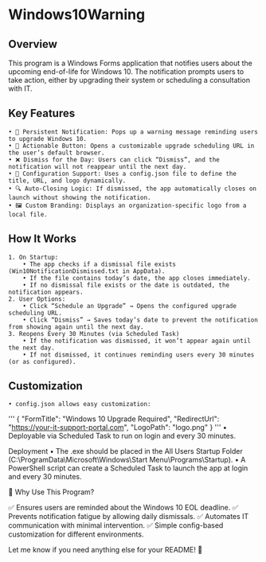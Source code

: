# Windows10Warning

## Overview

This program is a Windows Forms application that notifies users about the upcoming end-of-life for Windows 10. The notification prompts users to take action, either by upgrading their system or scheduling a consultation with IT.

## Key Features
	• 🚀 Persistent Notification: Pops up a warning message reminding users to upgrade Windows 10.
	• 🔗 Actionable Button: Opens a customizable upgrade scheduling URL in the user’s default browser.
	• ❌ Dismiss for the Day: Users can click “Dismiss”, and the notification will not reappear until the next day.
	• 📁 Configuration Support: Uses a config.json file to define the title, URL, and logo dynamically.
	• 🔍 Auto-Closing Logic: If dismissed, the app automatically closes on launch without showing the notification.
	• 🖼 Custom Branding: Displays an organization-specific logo from a local file.

## How It Works
	1. On Startup:
		• The app checks if a dismissal file exists (Win10NotificationDismissed.txt in AppData).
		• If the file contains today’s date, the app closes immediately.
		• If no dismissal file exists or the date is outdated, the notification appears.
	2. User Options:
		• Click “Schedule an Upgrade” → Opens the configured upgrade scheduling URL.
		• Click “Dismiss” → Saves today’s date to prevent the notification from showing again until the next day.
	3. Reopens Every 30 Minutes (via Scheduled Task)
		• If the notification was dismissed, it won’t appear again until the next day.
		• If not dismissed, it continues reminding users every 30 minutes (or as configured).

## Customization
	• config.json allows easy customization:
'''
{
    "FormTitle": "Windows 10 Upgrade Required",
    "RedirectUrl": "https://your-it-support-portal.com",
    "LogoPath": "logo.png"
}
'''
	• Deployable via Scheduled Task to run on login and every 30 minutes.

Deployment
	•	The .exe should be placed in the All Users Startup Folder (C:\ProgramData\Microsoft\Windows\Start Menu\Programs\Startup\).
	•	A PowerShell script can create a Scheduled Task to launch the app at login and every 30 minutes.

🔹 Why Use This Program?

✅ Ensures users are reminded about the Windows 10 EOL deadline.
✅ Prevents notification fatigue by allowing daily dismissals.
✅ Automates IT communication with minimal intervention.
✅ Simple config-based customization for different environments.

Let me know if you need anything else for your README! 🚀
